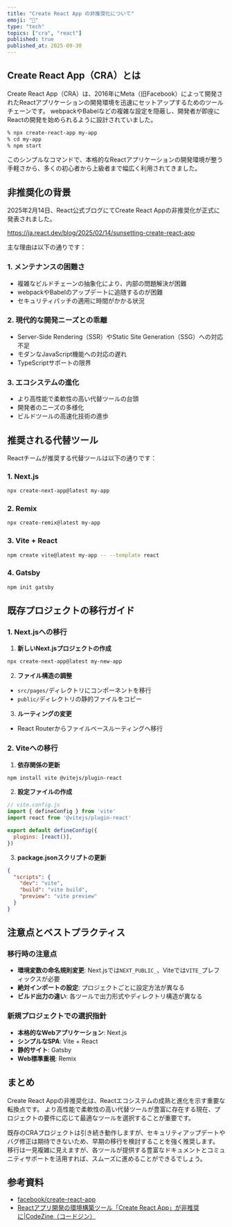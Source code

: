 ```yaml
---
title: "Create React App の非推奨化について"
emoji: "🐙"
type: "tech"
topics: ["cra", "react"]
published: true
published_at: 2025-09-30
---
```


## Create React App（CRA）とは

Create React App（CRA）は、2016年にMeta（旧Facebook）によって開発されたReactアプリケーションの開発環境を迅速にセットアップするためのツールチェーンです。
webpackやBabelなどの複雑な設定を隠蔽し、開発者が即座にReactの開発を始められるように設計されていました。

```bash
% npx create-react-app my-app
% cd my-app
% npm start
```

このシンプルなコマンドで、本格的なReactアプリケーションの開発環境が整う手軽さから、多くの初心者から上級者まで幅広く利用されてきました。

## 非推奨化の背景

2025年2月14日、React公式ブログにてCreate React Appの非推奨化が正式に発表されました。

https://ja.react.dev/blog/2025/02/14/sunsetting-create-react-app

主な理由は以下の通りです：

### 1. メンテナンスの困難さ
- 複雑なビルドチェーンの抽象化により、内部の問題解決が困難
- webpackやBabelのアップデートに追随するのが困難
- セキュリティパッチの適用に時間がかかる状況

### 2. 現代的な開発ニーズとの乖離
- Server-Side Rendering（SSR）やStatic Site Generation（SSG）への対応不足
- モダンなJavaScript機能への対応の遅れ
- TypeScriptサポートの限界

### 3. エコシステムの進化
- より高性能で柔軟性の高い代替ツールの台頭
- 開発者のニーズの多様化
- ビルドツールの高速化技術の進歩

## 推奨される代替ツール

Reactチームが推奨する代替ツールは以下の通りです：

### 1. Next.js

```bash
npx create-next-app@latest my-app
```

### 2. Remix

```bash
npx create-remix@latest my-app
```

### 3. Vite + React

```bash
npm create vite@latest my-app -- --template react
```

### 4. Gatsby

```bash
npm init gatsby
```

## 既存プロジェクトの移行ガイド

### 1. Next.jsへの移行

1. **新しいNext.jsプロジェクトの作成**

```bash
npx create-next-app@latest my-new-app
```

2. **ファイル構造の調整**

- `src/pages/`ディレクトリにコンポーネントを移行
- `public/`ディレクトリの静的ファイルをコピー

3. **ルーティングの変更**

- React Routerからファイルベースルーティングへ移行

### 2. Viteへの移行

1. **依存関係の更新**
```bash
npm install vite @vitejs/plugin-react
```

2. **設定ファイルの作成**
```javascript
// vite.config.js
import { defineConfig } from 'vite'
import react from '@vitejs/plugin-react'

export default defineConfig({
  plugins: [react()],
})
```

3. **package.jsonスクリプトの更新**
```json
{
  "scripts": {
    "dev": "vite",
    "build": "vite build",
    "preview": "vite preview"
  }
}
```

## 注意点とベストプラクティス

### 移行時の注意点

- **環境変数の命名規則変更**: Next.jsでは`NEXT_PUBLIC_`、Viteでは`VITE_`プレフィックスが必要
- **絶対インポートの設定**: プロジェクトごとに設定方法が異なる
- **ビルド出力の違い**: 各ツールで出力形式やディレクトリ構造が異なる

### 新規プロジェクトでの選択指針

- **本格的なWebアプリケーション**: Next.js
- **シンプルなSPA**: Vite + React
- **静的サイト**: Gatsby
- **Web標準重視**: Remix

## まとめ

Create React Appの非推奨化は、Reactエコシステムの成熟と進化を示す重要な転換点です。
より高性能で柔軟性の高い代替ツールが豊富に存在する現在、プロジェクトの要件に応じて最適なツールを選択することが重要です。

既存のCRAプロジェクトは引き続き動作しますが、セキュリティアップデートやバグ修正は期待できないため、早期の移行を検討することを強く推奨します。
移行は一見複雑に見えますが、各ツールが提供する豊富なドキュメントとコミュニティサポートを活用すれば、スムーズに進めることができるでしょう。

## 参考資料
- [facebook/create-react-app](https://github.com/facebook/create-react-app?tab=readme-ov-file#deprecated)
- [Reactアプリ開発の環境構築ツール「Create React App」が非推奨に|CodeZine（コードジン）](https://codezine.jp/news/detail/21035)
